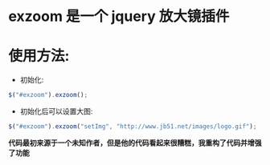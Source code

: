 # exzoom 是一个 jquery 放大镜插件

# 使用方法:
* 初始化: 
```javascript
$("#exzoom").exzoom();
```
* 初始化后可以设置大图:
 ```javascript
 $("#exzoom").exzoom("setImg", "http://www.jb51.net/images/logo.gif");
```  

**代码最初来源于一个未知作者，但是他的代码看起来很糟糕，我重构了代码并增强了功能**
